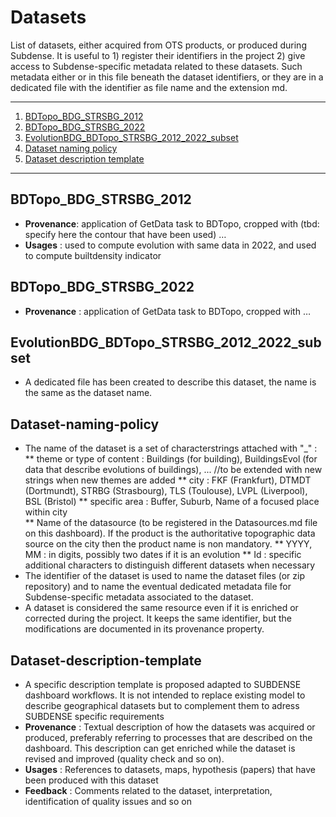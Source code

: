 # Datasets

List of datasets, either acquired from OTS products, or produced during Subdense. It is useful to 1) register their identifiers in the project 2) give access to Subdense-specific metadata related to these datasets. Such metadata either or in this file beneath the dataset identifiers, or they are in a dedicated file with the identifier as file name and the extension md. 


*******
 1. [BDTopo_BDG_STRSBG_2012](#BDTopo_BDG_STRSBG_2012)
 2. [BDTopo_BDG_STRSBG_2022](#BDTopo_BDG_STRSBG_2022)
 3. [EvolutionBDG_BDTopo_STRSBG_2012_2022_subset](#EvolutionBDG_BDTopo_STRSBG_2012_2022_subset)
 4. [Dataset naming policy](#Dataset-naming-policy)
 5. [Dataset description template](#Dataset-description-template)
*******
## BDTopo_BDG_STRSBG_2012	
* **Provenance**: application of GetData task to BDTopo, cropped with (tbd: specify here the contour that have been used) … 
* **Usages** : used to compute evolution with same data in 2022, and used to compute builtdensity indicator

## BDTopo_BDG_STRSBG_2022
* **Provenance** : application of GetData task to BDTopo, cropped with … 

## EvolutionBDG_BDTopo_STRSBG_2012_2022_subset
* A dedicated file has been created to describe this dataset, the name is the same as the dataset name. 

## Dataset-naming-policy
* The name of the dataset is a set of characterstrings attached with "_" :
** theme or type of content : Buildings (for building), BuildingsEvol (for data that describe evolutions of buildings), ... //to be extended with new strings when new themes are added
** city : FKF (Frankfurt), DTMDT (Dortmundt), STRBG (Strasbourg), TLS (Toulouse), LVPL (Liverpool), BSL (Bristol)
** specific area : Buffer, Suburb, Name of a focused place within city   
** Name of the datasource (to be registered in the Datasources.md file on this dashboard). If the product is the authoritative topographic data source on the city then the product name is non mandatory.
** YYYY, MM : in digits, possibly two dates if it is an evolution
** Id : specific additional characters to distinguish different datasets when necessary    
* The identifier of the dataset is used to name the dataset files (or zip repository) and to name the eventual dedicated metadata file for Subdense-specific metadata associated to the dataset. 
* A dataset is considered the same resource even if it is enriched or corrected during the project. It keeps the same identifier, but the modifications are documented in its provenance property.    

## Dataset-description-template
* A specific description template is proposed adapted to SUBDENSE dashboard workflows. It is not intended to replace existing model to describe geographical datasets but to complement them to adress SUBDENSE specific requirements
* **Provenance** : Textual description of how the datasets was acquired or produced, preferably referring to processes that are described on the dashboard.  This description can get enriched while the dataset is revised and improved (quality check and so on).
* **Usages** : References to datasets, maps, hypothesis (papers) that have been produced with this dataset
* **Feedback** : Comments related to the dataset, interpretation, identification of quality issues and so on

